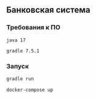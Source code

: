 ## Банковская система

### Требования к ПО

`java 17`

`gradle 7.5.1`

### Запуск

```bash
gradle run
```

```bash
docker-compose up
```
